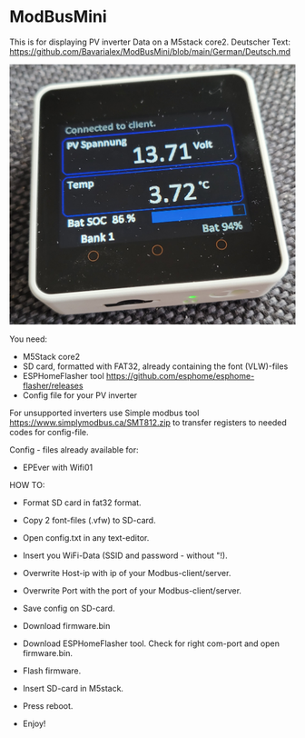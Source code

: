 # ModBusMini


This is for displaying PV inverter Data on a M5stack core2.
Deutscher Text: <https://github.com/Bavarialex/ModBusMini/blob/main/German/Deutsch.md>

![image](https://github.com/Bavarialex/ModBusMini/blob/main/pics/m502.jpg)

You need:
- M5Stack core2
- SD card, formatted with FAT32, 
  already containing the font (VLW)-files
- ESPHomeFlasher tool <https://github.com/esphome/esphome-flasher/releases>
- Config file for your PV inverter

For unsupported inverters use Simple modbus tool <https://www.simplymodbus.ca/SMT812.zip> to transfer registers to needed codes for config-file.

Config - files already available for:
- EPEver with Wifi01

HOW TO:
- Format SD card in fat32 format.
- Copy 2 font-files (.vfw) to SD-card.
- Open config.txt in any text-editor.
- Insert you WiFi-Data (SSID and password - without "!).
- Overwrite Host-ip with ip of your Modbus-client/server.
- Overwrite Port with the port of your Modbus-client/server.
- Save config on SD-card.

- Download firmware.bin
- Download ESPHomeFlasher tool. Check for right com-port and open firmware.bin.
- Flash firmware.
- Insert SD-card in M5stack.
- Press reboot.
- Enjoy!
